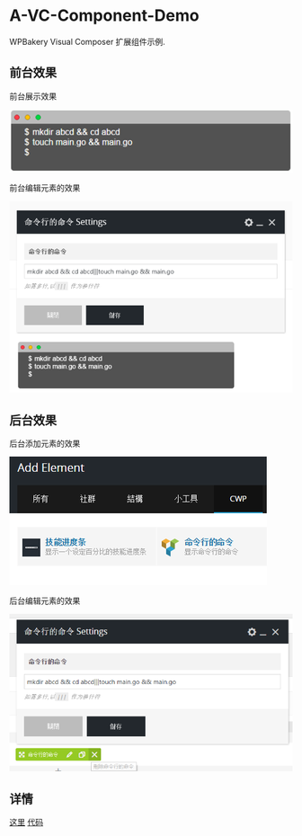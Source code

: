 # A-VC-Component-Demo
WPBakery Visual Composer 扩展组件示例.

## 前台效果

前台展示效果

![](https://raw.githubusercontent.com/suifengtec/A-VC-Component-Demo/master/vc-component-f.gif)

前台编辑元素的效果

![](https://raw.githubusercontent.com/suifengtec/A-VC-Component-Demo/master/vc-component-f-e.png)
## 后台效果

后台添加元素的效果

![](https://raw.githubusercontent.com/suifengtec/A-VC-Component-Demo/master/vc-component-b-a.png)

后台编辑元素的效果

![](https://raw.githubusercontent.com/suifengtec/A-VC-Component-Demo/master/vc-component-b-e.png)

## 详情

[这里](http://coolwp.com/visual-composer-component-demo.html)
[代码](http://coolwp.com/visual-composer-component-demo.html)
